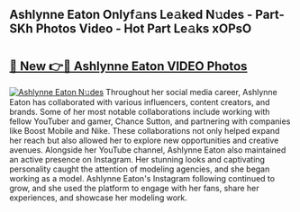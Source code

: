 ## Ashlynne Eaton Onlyf𝚊ns Le𝚊ked N𝚞des - Part-SKh Photos Video - Hot Part Le𝚊ks xOPsO

# <h2><a href="http://ac12778.deff.icu/?id=Ashlynne+Eaton">🔗 New 👉🔴 Ashlynne Eaton VIDEO Photos</a></h2>

[![Ashlynne Eaton N𝚞des](https://i.imgur.com/rIISA9y.gif)](http://ac12778.deff.icu/?id=Ashlynne+Eaton)
Throughout her social media career, Ashlynne Eaton has collaborated with various influencers, content creators, and brands. Some of her most notable collaborations include working with fellow YouTuber and gamer, Chance Sutton, and partnering with companies like Boost Mobile and Nike. These collaborations not only helped expand her reach but also allowed her to explore new opportunities and creative avenues. Alongside her YouTube channel, Ashlynne Eaton also maintained an active presence on Instagram. Her stunning looks and captivating personality caught the attention of modeling agencies, and she began working as a model. Ashlynne Eaton's Instagram following continued to grow, and she used the platform to engage with her fans, share her experiences, and showcase her modeling work.
